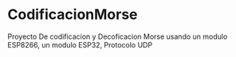 # CodificacionMorse
Proyecto De codificacion y Decoficacion Morse usando un modulo ESP8266, un modulo ESP32, Protocolo UDP

